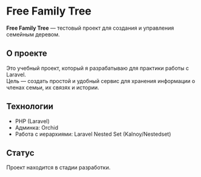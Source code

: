 # Free Family Tree

**Free Family Tree** — тестовый проект для создания и управления семейным деревом.  

## О проекте

Это учебный проект, который я разрабатываю для практики работы с Laravel.  
Цель — создать простой и удобный сервис для хранения информации о членах семьи, их связях и истории.  

## Технологии

- PHP (Laravel)
- Админка: Orchid
- Работа с иерархиями: Laravel Nested Set (Kalnoy/Nestedset)

## Статус

Проект находится в стадии разработки. 
